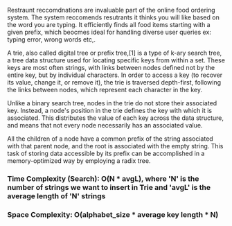 Restraunt reccomdnations are invaluable part of the online food ordering system. The system reccomends resutrants it thinks you will like based on the word you are typing.
It efficiently finds all food items starting with a given prefix, which beocmes ideal for handling diverse user queries ex: typing error, wrong words etc,.

A trie, also called digital tree or prefix tree,[1] is a type of k-ary search tree, a tree data structure used for locating specific keys from within a set. These keys are most often strings, with links between nodes defined not by the entire key, but by individual characters. In order to access a key (to recover its value, change it, or remove it), the trie is traversed depth-first, following the links between nodes, which represent each character in the key.

Unlike a binary search tree, nodes in the trie do not store their associated key. Instead, a node's position in the trie defines the key with which it is associated. This distributes the value of each key across the data structure, and means that not every node necessarily has an associated value.

All the children of a node have a common prefix of the string associated with that parent node, and the root is associated with the empty string. This task of storing data accessible by its prefix can be accomplished in a memory-optimized way by employing a radix tree.





### Time Complexity (Search):	O(N * avgL), where 'N' is the number of strings we want to insert in Trie and 'avgL' is the average length of 'N' strings

### Space Complexity: O(alphabet_size * average key length * N)
